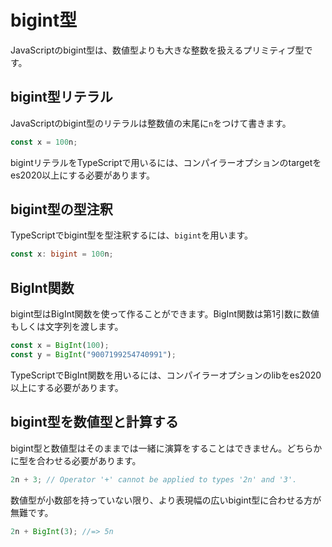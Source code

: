 # bigint型

JavaScriptのbigint型は、数値型よりも大きな整数を扱えるプリミティブ型です。

## bigint型リテラル

JavaScriptのbigint型のリテラルは整数値の末尾に`n`をつけて書きます。

```javascript
const x = 100n;
```

bigintリテラルをTypeScriptで用いるには、コンパイラーオプションのtargetをes2020以上にする必要があります。

## bigint型の型注釈

TypeScriptでbigint型を型注釈するには、`bigint`を用います。

```ts
const x: bigint = 100n;
```

## BigInt関数

bigint型はBigInt関数を使って作ることができます。BigInt関数は第1引数に数値もしくは文字列を渡します。

```javascript
const x = BigInt(100);
const y = BigInt("9007199254740991");
```

TypeScriptでBigInt関数を用いるには、コンパイラーオプションのlibをes2020以上にする必要があります。

## bigint型を数値型と計算する

bigint型と数値型はそのままでは一緒に演算をすることはできません。どちらかに型を合わせる必要があります。

```ts
2n + 3; // Operator '+' cannot be applied to types '2n' and '3'.
```

数値型が小数部を持っていない限り、より表現幅の広いbigint型に合わせる方が無難です。

```ts
2n + BigInt(3); //=> 5n
```
